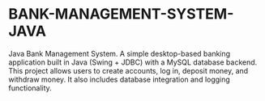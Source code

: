 # BANK-MANAGEMENT-SYSTEM-JAVA
Java Bank Management System. A simple desktop-based banking application built in Java (Swing + JDBC) with a MySQL database backend.
This project allows users to create accounts, log in, deposit money, and withdraw money. It also includes database integration and logging functionality. 
